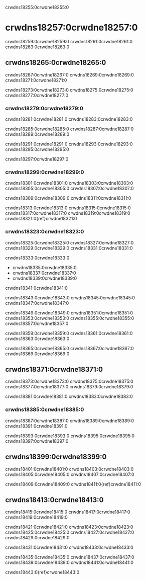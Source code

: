 crwdns18255:0crwdne18255:0
# crwdns18257:0crwdne18257:0

crwdns18259:0crwdne18259:0 crwdns18261:0crwdne18261:0 crwdns18263:0crwdne18263:0

## crwdns18265:0crwdne18265:0

crwdns18267:0crwdne18267:0 crwdns18269:0crwdne18269:0 crwdns18271:0crwdne18271:0

crwdns18273:0crwdne18273:0 crwdns18275:0crwdne18275:0 crwdns18277:0crwdne18277:0

### crwdns18279:0crwdne18279:0

crwdns18281:0crwdne18281:0 crwdns18283:0crwdne18283:0

crwdns18285:0crwdne18285:0 crwdns18287:0crwdne18287:0 crwdns18289:0crwdne18289:0

crwdns18291:0crwdne18291:0 crwdns18293:0crwdne18293:0 crwdns18295:0crwdne18295:0

crwdns18297:0crwdne18297:0

### crwdns18299:0crwdne18299:0

crwdns18301:0crwdne18301:0 crwdns18303:0crwdne18303:0 crwdns18305:0crwdne18305:0 crwdns18307:0crwdne18307:0

crwdns18309:0crwdne18309:0 crwdns18311:0crwdne18311:0

crwdns18313:0crwdne18313:0 crwdns18315:0crwdne18315:0 crwdns18317:0crwdne18317:0 crwdns18319:0crwdne18319:0 crwdns18321:0{ref}crwdne18321:0

### crwdns18323:0crwdne18323:0

crwdns18325:0crwdne18325:0 crwdns18327:0crwdne18327:0 crwdns18329:0crwdne18329:0 crwdns18331:0crwdne18331:0

crwdns18333:0crwdne18333:0
- crwdns18335:0crwdne18335:0
- crwdns18337:0crwdne18337:0
- crwdns18339:0crwdne18339:0

crwdns18341:0crwdne18341:0

crwdns18343:0crwdne18343:0 crwdns18345:0crwdne18345:0 crwdns18347:0crwdne18347:0

crwdns18349:0crwdne18349:0 crwdns18351:0crwdne18351:0 crwdns18353:0crwdne18353:0 crwdns18355:0crwdne18355:0 crwdns18357:0crwdne18357:0
<!--- Link to the activism chapter, section on advocating for open practice, when we've written it -->

crwdns18359:0crwdne18359:0 crwdns18361:0crwdne18361:0 crwdns18363:0crwdne18363:0

crwdns18365:0crwdne18365:0 crwdns18367:0crwdne18367:0 crwdns18369:0crwdne18369:0

## crwdns18371:0crwdne18371:0

crwdns18373:0crwdne18373:0 crwdns18375:0crwdne18375:0 crwdns18377:0crwdne18377:0 crwdns18379:0crwdne18379:0

crwdns18381:0crwdne18381:0 crwdns18383:0crwdne18383:0

### crwdns18385:0crwdne18385:0

crwdns18387:0crwdne18387:0 crwdns18389:0crwdne18389:0 crwdns18391:0crwdne18391:0

crwdns18393:0crwdne18393:0 crwdns18395:0crwdne18395:0 crwdns18397:0crwdne18397:0

## crwdns18399:0crwdne18399:0

crwdns18401:0crwdne18401:0 crwdns18403:0crwdne18403:0 crwdns18405:0crwdne18405:0 crwdns18407:0crwdne18407:0

crwdns18409:0crwdne18409:0 crwdns18411:0{ref}crwdne18411:0

## crwdns18413:0crwdne18413:0

crwdns18415:0crwdne18415:0 crwdns18417:0crwdne18417:0 crwdns18419:0crwdne18419:0

crwdns18421:0crwdne18421:0 crwdns18423:0crwdne18423:0 crwdns18425:0crwdne18425:0 crwdns18427:0crwdne18427:0 crwdns18429:0crwdne18429:0

crwdns18431:0crwdne18431:0 crwdns18433:0crwdne18433:0

crwdns18435:0crwdne18435:0 crwdns18437:0crwdne18437:0 crwdns18439:0crwdne18439:0 crwdns18441:0crwdne18441:0

crwdns18443:0{ref}crwdne18443:0
